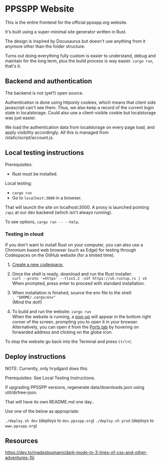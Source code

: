 # PPSSPP Website

This is the entire frontend for the official ppsspp.org website.

It's built using a super-minimal site generator written in Rust.

The design is inspired by Docusaurus but doesn't use anything from it anymore
other than the folder structure.

Turns out doing everything fully custom is easier to understand, debug and maintain for the long term,
plus the build process is way easier. `cargo run`, that's it.

## Backend and authentication

The backend is not (yet?) open source.

Authentication is done using httponly cookies, which means that client side javascript can't see them.
Thus, we also keep a record of the current login state in localstorage. Could also use a client-visible cookie
but localstorage was just easier.

We load the authentication data from localstorage on every page load, and apply visibility accordingly. All this
is managed from /static/script/account.js.

## Local testing instructions

Prerequisites:

- Rust must be installed.

Local testing:

- `cargo run`
- Go to `localhost:3000` in a browser.

That will launch the site on localhost:3000. A proxy is launched pointing `/api` at our dev backend (which
isn't always running).

To see options, `cargo run -- --help`.

### Testing in cloud

If you don't want to install Rust on your computer, you can also use a Chromium based web browser (such as Edge)
for testing through Codespaces on the GitHub website (for a limited time).

1. [Create a new codespace.](https://docs.github.com/en/codespaces/developing-in-a-codespace/creating-a-codespace-for-a-repository#creating-a-codespace-for-a-repository)

2. Once the shell is ready, download and run the Rust installer:  
`curl --proto '=https' --tlsv1.2 -sSf https://sh.rustup.rs | sh`  
When prompted, press enter to proceed with standard installation.

3. When installation is finished, source the env file to the shell:  
`. "$HOME/.cargo/env"`  
(Mind the dot!)

5. To build and run the website: `cargo run`  
When the website is running, a [pop-up](https://docs.github.com/assets/cb-17218/mw-1440/images/help/codespaces/quickstart-port-toast.webp) will appear in the bottom right corner of the screen, prompting you to
open it in your browser.  
Alternatively, you can open it from the [Ports tab](https://docs.github.com/assets/cb-25086/mw-1440/images/help/codespaces/quickstart-forward-port.webp) by hovering on forwarded address and clicking on the globe
icon.

To stop the website go back into the Terminal and press `Ctrl+C`.

## Deploy instructions

NOTE: Currently, only hrydgard does this.

Prerequisites: See Local Testing Instructions.

If upgrading PPSSPP versions, regenerate data/downloads.json using util/dirtree-json.

That will have its own README.md one day..

Use one of the below as appropriate:

`./deploy.sh dev`  (deploys to `dev.ppsspp.org`)
`./deploy.sh prod` (deploys to `www.ppsspp.org`)

## Resources

https://dev.to/madsstoumann/dark-mode-in-3-lines-of-css-and-other-adventures-1ljj
